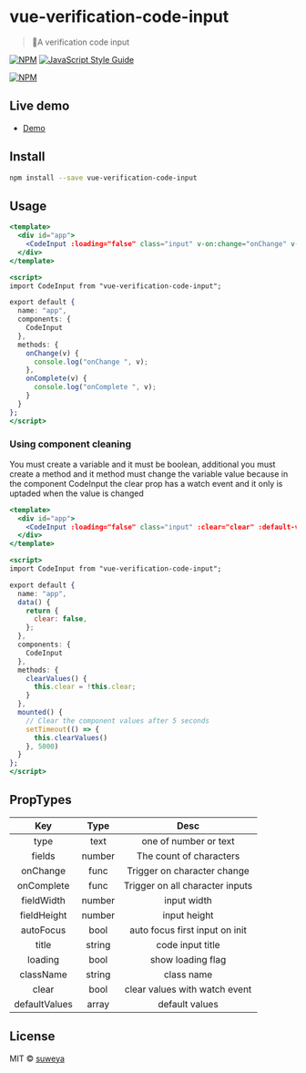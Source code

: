 # vue-verification-code-input

> 🎉A verification code input

[![NPM](https://img.shields.io/npm/v/vue-verification-code-input.svg)](https://www.npmjs.com/package/vue-verification-code-input) [![JavaScript Style Guide](https://img.shields.io/badge/code_style-standard-brightgreen.svg)](https://standardjs.com)

[![NPM](https://nodei.co/npm/vue-verification-code-input.png)](https://nodei.co/npm/vue-verification-code-input/)

## Live demo

- [Demo](https://suweya.github.io/vue-verification-code-input/index.html)

## Install

```bash
npm install --save vue-verification-code-input
```

## Usage

```jsx
<template>
  <div id="app">
    <CodeInput :loading="false" class="input" v-on:change="onChange" v-on:complete="onComplete" />
  </div>
</template>

<script>
import CodeInput from "vue-verification-code-input";

export default {
  name: "app",
  components: {
    CodeInput
  },
  methods: {
    onChange(v) {
      console.log("onChange ", v);
    },
    onComplete(v) {
      console.log("onComplete ", v);
    }
  }
};
</script>
```

### Using component cleaning
You must create a variable and it must be boolean, additional you must create a method and it method must change the variable value because in the component CodeInput the clear prop has a watch event and it only is uptaded when the value is changed 
```jsx
<template>
  <div id="app">
    <CodeInput :loading="false" class="input" :clear="clear" :default-values="[8, 5, 6, 5, 4, 3]" />
  </div>
</template>

<script>
import CodeInput from "vue-verification-code-input";

export default {
  name: "app",
  data() {
    return {
      clear: false,
    };
  },
  components: {
    CodeInput
  },
  methods: {
    clearValues() {
      this.clear = !this.clear;
    }
  },
  mounted() {
    // Clear the component values after 5 seconds
    setTimeout(() => {
      this.clearValues()
    }, 5000)
  }
};
</script>
```

## PropTypes

|     Key     |  Type  |              Desc               |
| :---------: | :----: | :-----------------------------: |
|    type     |  text  |      one of number or text      |
|   fields    | number |     The count of characters     |
|  onChange   |  func  |   Trigger on character change   |
| onComplete  |  func  | Trigger on all character inputs |
| fieldWidth  | number |           input width           |
| fieldHeight | number |          input height           |
|  autoFocus  |  bool  | auto focus first input on init  |
|    title    | string |        code input title         |
|   loading   |  bool  |        show loading flag        |
|  className  | string |           class name            |
|    clear    |  bool  |  clear values with watch event  |
| defaultValues | array  |         default values        |

## License

MIT © [suweya](https://github.com/suweya)
